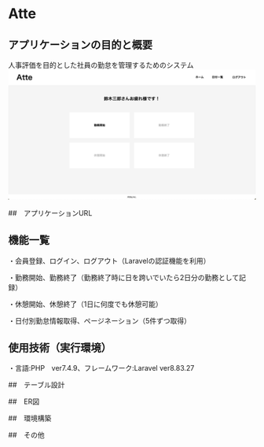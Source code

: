 # Atte

## アプリケーションの目的と概要
人事評価を目的とした社員の勤怠を管理するためのシステム
![ホーム画面](ホーム画面.png)


##　アプリケーションURL


## 機能一覧
・会員登録、ログイン、ログアウト（Laravelの認証機能を利用）

・勤務開始、勤務終了（勤務終了時に日を跨いでいたら2日分の勤務として記録）

・休憩開始、休憩終了（1日に何度でも休憩可能）

・日付別勤怠情報取得、ページネーション（5件ずつ取得）


## 使用技術（実行環境）
・言語:PHP　ver7.4.9、フレームワーク:Laravel ver8.83.27

##　テーブル設計


##　ER図


##　環境構築


##　その他
